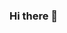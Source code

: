 ### Hi there 👋

<!--
**ThiagoEXE/ThiagoEXE** is a ✨ _special_ ✨ repository because its `README.md` (this file) appears on your GitHub profile.

Here are some ideas to get you started:

- 📱 Hoje eu estou trabahano com JAVA para mobile 
- 🌱 Eu estou estudando JAVA e JS
- 📫 Contate-me pr e-mail: thiagobdo23@gmail.com
- 😄 Pronouns: Ele/Dele


-->
